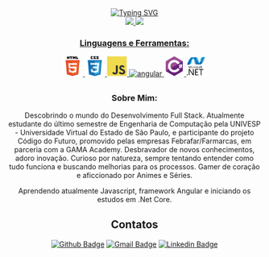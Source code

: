 <div align="center">
<a href="https://git.io/typing-svg"><img src="https://readme-typing-svg.demolab.com?font=Fira+Code&weight=300&duration=3000&pause=800&center=true&vCenter=true&multiline=true&width=435&height=70&lines=Ol%C3%A1!+Eu+sou+o+Bruno.;Dev+Full+Stack+em+Desenvolvimento!" alt="Typing SVG" /></a>
</div>

<div align="center">

</div>

<div align="center">
  <a href="https://github.com/BESystemInfo">
  <img height="160em" src="https://github-readme-stats.vercel.app/api?username=bruno-esilva&show_icons=true&theme=vision-friendly-dark&include_all_commits=true&count_private=true"/>
  <img height="160em" src="https://github-readme-stats.vercel.app/api/top-langs/?username=bruno-esilva&layout=compact&langs_count=7&theme=vision-friendly-dark"/>
</div>


<div>
<h3 align="center">Linguagens e Ferramentas:</h3>
<p align="center"> <a href="https://www.w3.org/html/" target="_blank" rel="noreferrer"> <img src="https://raw.githubusercontent.com/devicons/devicon/master/icons/html5/html5-original-wordmark.svg" alt="html5" width="40" height="40"/> </a> <a href="https://www.w3schools.com/css/" target="_blank" rel="noreferrer"> <img src="https://raw.githubusercontent.com/devicons/devicon/master/icons/css3/css3-original-wordmark.svg" alt="css3" width="40" height="40"/> </a> <a href="https://developer.mozilla.org/en-US/docs/Web/JavaScript" target="_blank" rel="noreferrer"> <img src="https://raw.githubusercontent.com/devicons/devicon/master/icons/javascript/javascript-original.svg" alt="javascript" width="40" height="40"/> </a> 
<a href="https://angular.io" target="_blank" rel="noreferrer"> <img src="https://angular.io/assets/images/logos/angular/angular.svg" alt="angular" width="40" height="40"/> </a> <a href="https://www.w3schools.com/cs/" target="_blank" rel="noreferrer"> <img src="https://raw.githubusercontent.com/devicons/devicon/master/icons/csharp/csharp-original.svg" alt="csharp" width="40" height="40"/> </a> <a href="https://dotnet.microsoft.com/" target="_blank" rel="noreferrer"> <img src="https://raw.githubusercontent.com/devicons/devicon/master/icons/dot-net/dot-net-original-wordmark.svg" alt="dotnet" width="40" height="40"/> </a>  </p>
</div>

##

  <div align="center">
    <h3>Sobre Mim:</h3>
    <p>Descobrindo o mundo do Desenvolvimento Full Stack. Atualmente estudante do último semestre de Engenharia de Computação pela UNIVESP - Universidade Virtual do Estado de São Paulo, e participante do projeto Código do Futuro, promovido pelas empresas Febrafar/Farmarcas, em parceria com a GAMA Academy. Desbravador de novos conhecimentos, adoro inovação. Curioso por natureza, sempre tentando entender como tudo funciona e buscando melhorias para os processos. Gamer de coração e aficcionado por Animes e Séries. </p>
    <p>Aprendendo atualmente Javascript, framework Angular e iniciando os estudos em .Net Core.
    </p>
  </div>
<div align="center">
 
  ## Contatos
  
  [![Github Badge](https://img.shields.io/badge/GitHub-100000?style=for-the-badge&logo=github&logoColor=white)](https://github.com/bruno-esilva)
  [![Gmail Badge](https://img.shields.io/badge/Gmail-D14836?style=for-the-badge&logo=gmail&logoColor=white)](mailto:bruno.esilva@gmail.com)
  [![Linkedin Badge](https://img.shields.io/badge/LinkedIn-0077B5?style=for-the-badge&logo=linkedin&logoColor=white)](https://www.linkedin.com/in/brunoernandesdasilva)
  
</div>
          
